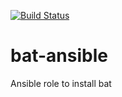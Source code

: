[![Build Status](https://travis-ci.org/r2dkennobi/bat-ansible.svg?branch=master)](https://travis-ci.org/r2dkennobi/bat-ansible)

# bat-ansible
Ansible role to install bat
